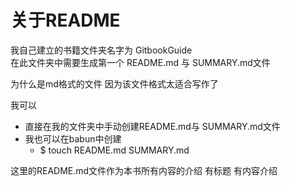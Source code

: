 # 关于README

我自己建立的书籍文件夹名字为 GitbookGuide  
在此文件夹中需要生成第一个 README.md 与 SUMMARY.md文件 

为什么是md格式的文件 因为该文件格式太适合写作了

我可以

- 直接在我的文件夹中手动创建README.md与 SUMMARY.md文件  
- 我也可以在babun中创建 
	- $ touch README.md  SUMMARY.md

这里的README.md文件作为本书所有内容的介绍 有标题 有内容介绍